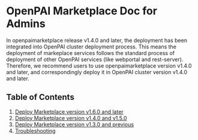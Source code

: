 # OpenPAI Marketplace Doc for Admins

In openpaimarketplace release v1.4.0 and later, the deployment has been integrated into OpenPAI cluster deployment process. This means the deployment of markeplace services follows the standard process of deployment of other OpenPAI services (like webportal and rest-server). Therefore, we recommend users to use openpaimarketplace version v1.4.0 and later, and correspondingly deploy it in OpenPAI cluster version v1.4.0 and later.

## Table of Contents

1. [Deploy Marketplace version v1.6.0 and later](./deploy_v1.6.0_later.md)
2. [Deploy Marketplace version v1.4.0 and v1.5.0](./deploy_v1.4.0_later.md)
3. [Deploy Marketplace version v1.3.0 and previous](./deploy_v1.3.0_previous.md)
4. [Troubleshooting](./troubleshooting.md)
